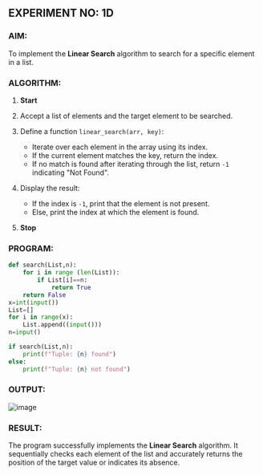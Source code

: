 ## **EXPERIMENT NO: 1D**

### **AIM:**

To implement the **Linear Search** algorithm to search for a specific element in a list.



### **ALGORITHM:**

1. **Start**
2. Accept a list of elements and the target element to be searched.
3. Define a function `linear_search(arr, key)`:

   * Iterate over each element in the array using its index.
   * If the current element matches the key, return the index.
   * If no match is found after iterating through the list, return `-1` indicating "Not Found".
4. Display the result:

   * If the index is `-1`, print that the element is not present.
   * Else, print the index at which the element is found.
5. **Stop**



### **PROGRAM:**

```python
def search(List,n):
    for i in range (len(List)):
        if List[i]==n:
            return True
    return False
x=int(input())
List=[]
for i in range(x):
    List.append((input()))
n=input()

if search(List,n):
    print(f"Tuple: {n} found")
else:
    print(f"Tuple: {n} not found")
```



### **OUTPUT:**

![image](https://github.com/user-attachments/assets/6c9b8b2f-680d-479b-b4a1-daac7d404777)




### **RESULT:**

The program successfully implements the **Linear Search** algorithm. It sequentially checks each element of the list and accurately returns the position of the target value or indicates its absence.



